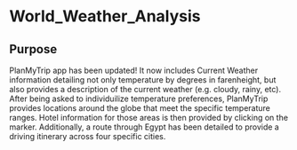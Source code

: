 # World_Weather_Analysis

## Purpose
PlanMyTrip app has been updated! It now includes Current Weather information detailing not only temperature by degrees in farenheight, but also provides a description of the current weather (e.g. cloudy, rainy, etc). After being asked to individuilize temperature preferences, PlanMyTrip provides locations around the globe that meet the specific temperature ranges. Hotel information for those areas is then provided by clicking on the marker. Additionally, a route through Egypt has been detailed to provide a driving itinerary across four specific cities. 
